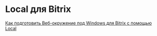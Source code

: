 
# Local для Bitrix

[Как подготовить Веб-окружение под Windows для Bitrix с помощью Local](https://zen.yandex.ru/media/id/5b1a58b8eb269500a877dd6c/kak-podgotovit-vebokrujenie-pod-windows-dlia-bitrix-s-pomosciu-local-5f266321f818c06866348cb3)
